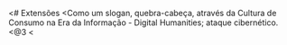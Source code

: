 <# Extensões
<Como um slogan, quebra-cabeça, através da Cultura de Consumo na Era da Informação - Digital Humanities; ataque cibernético.
<@3
<
